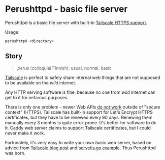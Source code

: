# Perushttpd - basic file server

Perushttpd is a basic file server with built-in [Tailscale HTTPS support](https://tailscale.com/kb/1153/enabling-https).

Usage:

```
perushttpd <directory>
```

## Story

> *perus* (colloquial Finnish): usual, normal, basic

[Tailscale](https://tailscale.com/) is perfect to safely share internal web things that are not supposed to be available on the *wild* internet.

Any HTTP serving software is fine, because no one from *wild* internet can get to it for nefarous purposes.

There is only one problem - newer Web APIs [do not work](https://developer.mozilla.org/en-US/docs/Web/Security/Secure_Contexts/features_restricted_to_secure_contexts) outside of "secure context" (HTTPS). Tailscale has built-in support for Let's Encrypt HTTPS certificates, but they have to be renewed every 90 days. Renewing them manually every 3 months is quite error-prone. It's better for software to do it. Caddy web server claims to support Tailscale certificates, but I could never make it work.

Fortunately, it's very easy to write your own *basic* web server, based on advice from [Tailscale blog post](https://tailscale.com/blog/tls-certs) and [servetls.go example](https://github.com/tailscale/tailscale/blob/main/client/tailscale/example/servetls/servetls.go). Thus Perushttpd was born.

